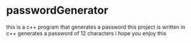 # passwordGenerator
this is a c++ program that generates a password
this project is written in c++ generates a password of 12 characters
i hope you enjoy this
